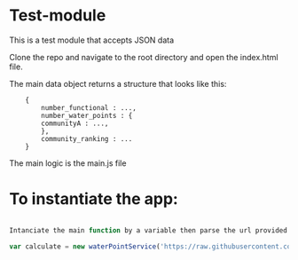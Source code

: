# Test-module
This is a test module that accepts JSON data

Clone the repo and navigate to the root directory and open the index.html file.

The main data object returns a structure that looks like this:
		
		{
			number_functional : ...,
			number_water_points : {
			communityA : ...,
			},
			community_ranking : ...
		}

The main logic is the main.js file

# To instantiate the app:

```javascript 

Intanciate the main function by a variable then parse the url provided like below:

var calculate = new waterPointService('https://raw.githubusercontent.com/onaio/ona-tech/master/data/water_points.json');


```
	

